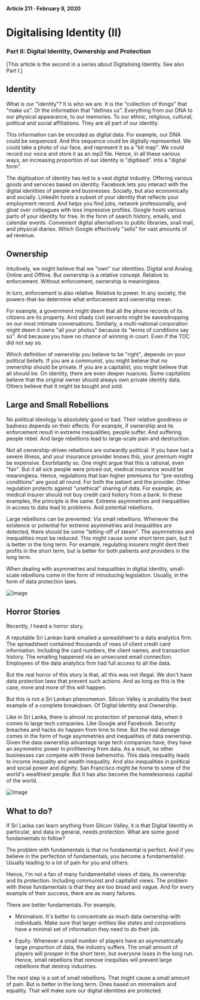 #### Article 211 · February 9, 2020

# Digitalising Identity (II)

### Part II: Digital Identity, Ownership and Protection

[This article is the second in a series about Digitalising Identity. See also Part I.]

## Identity

What is our "identity"? It is who we are. It is the "collection of things" that "make us". Or the information that "defines us". Everything from our DNA to our physical appearance, to our memories. To our ethnic, religious, cultural, political and social affiliations. They are all part of our identity.

This information can be encoded as digital data. For example, our DNA could be sequenced. And this sequence could be digitally represented. We could take a photo of our face, and represent it as a "bit map". We could record our voice and store it as an mp3 file. Hence, in all these various ways, an increasing proportion of our identity is "digitised". Into a "digital form".

The digitisation of identity has led to a vast digital industry. Offering various goods and services based on identity. Facebook lets you interact with the digital identities of people and businesses. Socially, but also economically and socially. LinkedIn hosts a subset of your identity that reflects your employment record. And helps you find jobs, network professionally, and gloat over colleagues with less impressive profiles. Google hosts various parts of your identity for free. In the form of search history, emails, and calendar events. Convenient digital alternatives to public libraries, snail mail, and physical diaries. Which Google effectively "sells" for vast amounts of ad revenue.

## Ownership

Intuitively, we might believe that we "own" our identities. Digital and Analog. Online and Offline. But ownership is a relative concept. Relative to enforcement. Without enforcement, ownership is meaningless.

In turn, enforcement is also relative. Relative to power. In any society, the powers-that-be determine what enforcement and ownership mean.

For example, a government might deem that all the phone records of its citizens are its property. And shady civil servants might be eavesdropping on our most intimate conversations. Similarly, a multi-national corporation might deem it owns "all your photos" because its "terms of conditions say so". And because you have no chance of winning in court. Even if the TOC did not say so.

Which definition of ownership you believe to be "right", depends on your political beliefs. If you are a communist, you might believe that no ownership should be private. If you are a capitalist, you might believe that all should be. On identity, there are even deeper nuances. Some capitalists believe that the original owner should always own private identity data. Others believe that it might be bought and sold.

## Large and Small Rebellions

No political ideology is absolutely good or bad. Their relative goodness or badness depends on their effects. For example, if ownership and its enforcement result in extreme inequalities, people suffer. And suffering people rebel. And large rebellions lead to large-scale pain and destruction.

Not all ownership-driven rebellions are outwardly political. If you have had a severe illness, and your insurance provider knows this, your premium might be expensive. Exorbitantly so. One might argue that this is rational, even "fair". But it all sick people were priced out, medical insurance would be meaningless. Hence, regulations that ban higher premiums for "pre-existing conditions" are good all round. For both the patient and the provider. Other regulation protects against "unethical" sharing of data. For example, an medical insurer should not buy credit card history from a bank. In these examples, the principle is the same. Extreme asymmetries and inequalities in access to data lead to problems. And potential rebellions.

Large rebellions can be prevented. Via small rebellions. Whenever the existence or potential for extreme asymmetries and inequalities are detected, there should be some "letting-off of steam". The asymmetries and inequalities must be reduced. This might cause some short term pain, but it is better in the long term. For example, regulating insurers might dent their profits in the short term, but is better for both patients and providers in the long term.

When dealing with asymmetries and inequalities in digital identity, small-scale rebellions come in the form of introducing legislation. Usually, in the form of data protection laws.

![Image](https://cdn-images-1.medium.com/max/800/1*ya_viQAjsoKpTb7lKZMk3w.png)

## Horror Stories

Recently, I heard a horror story.

A reputable Sri Lankan bank emailed a spreadsheet to a data analytics firm. The spreadsheet contained thousands of rows of client credit card information. Including the card numbers, the client names, and transaction history. The emailing happened via an unsecured email connection. Employees of the data analytics firm had full access to all the data.

But the real horror of this story is that, all this was not illegal. We don't have data protection laws that prevent such actions. And as long as this is the case, more and more of this will happen.

But this is not a Sri Lankan phenomenon. Silicon Valley is probably the best example of a complete breakdown. Of Digital Identity and Ownership.

Like in Sri Lanka, there is almost no protection of personal data, when it comes to large tech companies. Like Google and Facebook. Security breaches and hacks do happen from time to time. But the real damage comes in the form of huge asymmetries and inequalities of data ownership. Given the data ownership advantage large tech companies have, they have an asymmetric power in profiteering from data. As a result, no other businesses can compete with these behemoths. This data inequality leads to income inequality and wealth inequality. And also inequalities in political and social power and dignity. San Francisco might be home to some of the world's wealthiest people. But it has also become the homelessness capital of the world.

![Image](https://cdn-images-1.medium.com/max/800/1*ZMx9I7qNKIwAV-7pQRaCdg.jpeg)

## What to do?

If Sri Lanka can learn anything from Silicon Valley, it is that Digital Identity in particular, and data in general, needs protection. What are some good fundamentals to follow?

The problem with fundamentals is that no fundamental is perfect. And if you believe in the perfection of fundamentals, you become a fundamentalist. Usually leading to a lot of pain for you and others.

Hence, I'm not a fan of many fundamentalist views of data, its ownership and its protection. Including communist and capitalist views. The problem with these fundamentals is that they are too broad and vague. And for every example of their success, there are as many failures.

There are better fundamentals. For example,

* Minimalism. It's better to concentrate as much data ownership with individuals. Make sure that larger entities like states and corporations have a minimal set of information they need to do their job.

* Equity. Whenever a small number of players have an asymmetrically large proportion of data, the industry suffers. The small amount of players will prosper in the short term, but everyone loses in the long run. Hence, small rebellions that remove inequities will prevent large rebellions that destroy industries.

The next step is a set of small rebellions. That might cause a small amount of pain. But is better in the long term. Ones based on minimalism and equality. That will make sure our digital identities are protected.